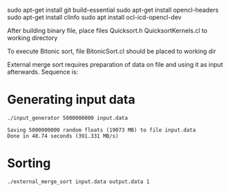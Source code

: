 sudo apt-get install git build-essential
sudo apt-get install opencl-headers
sudo apt-get install clinfo
sudo apt install ocl-icd-opencl-dev


After building binary file,
place files Quicksort.h  QuicksortKernels.cl to working directory

To execute Bitonic sort, file BitonicSort.cl should be placed to working dir

External merge sort requires preparation of data on file and
using it as input afterwards.
Sequence is:
# Generating input data

```
./input_generator 5000000000 input.data
```

```
Saving 5000000000 random floats (19073 MB) to file input.data
Done in 48.74 seconds (391.331 MB/s)
```

# Sorting

```
./external_merge_sort input.data output.data 1
```


